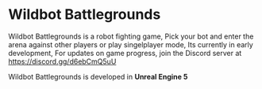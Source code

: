 # Wildbot Battlegrounds
Wildbot Battlegrounds is a robot fighting game, Pick your bot and enter the arena against
other players or play singelplayer mode, Its currently in early development, For updates
on game progress, join the Discord server at https://discord.gg/d6ebCmQ5uU 

Wildbot Battlegrounds is developed in **Unreal Engine 5**
